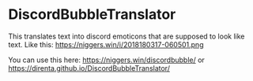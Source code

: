 # DiscordBubbleTranslator
This translates text into discord emoticons that are supposed to look like text. Like this: https://niggers.win/i/2018180317-060501.png

You can use this here: https://niggers.win/discordbubble/ or https://direnta.github.io/DiscordBubbleTranslator/
